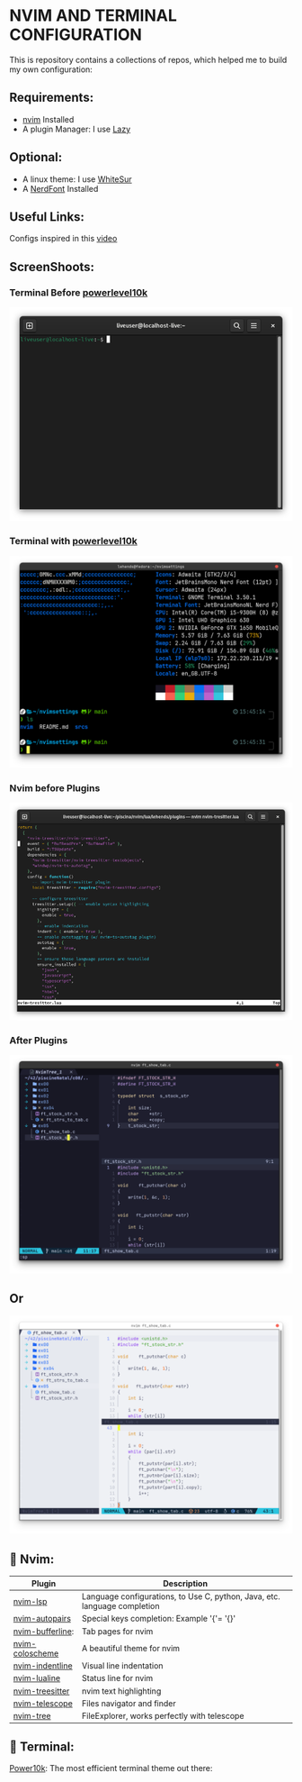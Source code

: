 # NVIM AND TERMINAL CONFIGURATION

This is repository contains a collections of repos, which helped me to build my own configuration:

## Requirements:

- [nvim](https://neovim.io/) Installed
- A plugin Manager: I use [Lazy](https://github.com/folke/lazy.nvim)

## Optional:

- A linux theme: I use [WhiteSur](https://github.com/vinceliuice/WhiteSur-gtk-theme)
- A [NerdFont](https://www.nerdfonts.com/) Installed

## Useful Links:

Configs inspired in this [video](https://www.youtube.com/watch?v=6mxWayq-s9I) 

## ScreenShoots:
### Terminal Before [powerlevel10k](https://github.com/romkatv/powerlevel10k)
![Terminal](srcs/terminal0.png)
### Terminal with [powerlevel10k](https://github.com/romkatv/powerlevel10k)
![Terminal](srcs/terminal1.png)
### Nvim before Plugins
![Nvim](srcs/nvim0.png)
### After Plugins
![Nvim](srcs/dark.png)
## Or
![Nvim](srcs/light1.png)



## 🔗 Nvim:

| Plugin             | Description                                                      |
| -----------------  | ------------------------------------------------------------------ |
| [nvim-lsp](https://github.com/neovim/nvim-lspconfig)|Language configurations, to Use C, python, Java, etc. language completion|
| [nvim-autopairs](https://github.com/windwp/nvim-autopairs) |Special keys completion: Example '{'= '{}'|
| [nvim-bufferline](https://github.com/akinsho/bufferline.nvim): |Tab pages for nvim|
| [nvim-coloscheme](https://github.com/catppuccin/nvim)|A beautiful theme for nvim|
| [nvim-indentline](https://github.com/lukas-reineke/indent-blankline.nvim?tab=readme-ov-file) |Visual line indentation|
| [nvim-lualine](https://github.com/nvim-lualine/lualine.nvim) | Status line for nvim    
| [nvim-treesitter](https://github.com/nvim-treesitter/nvim-treesitter) | nvim text highlighting
| [nvim-telescope](https://github.com/nvim-telescope/telescope.nvim) | Files navigator and finder
| [nvim-tree](https://github.com/nvim-tree/nvim-tree.lua) | FileExplorer, works perfectly with telescope

## 🔗 Terminal:

[Power10k](https://github.com/romkatv/powerlevel10k): The most efficient terminal theme out there: 
